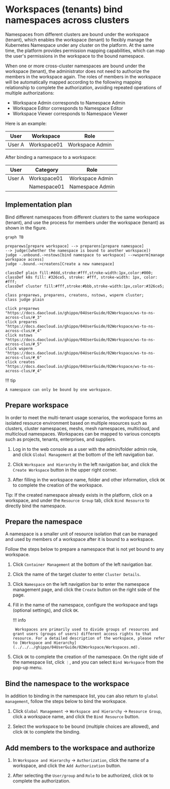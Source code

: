 # Workspaces (tenants) bind namespaces across clusters

Namespaces from different clusters are bound under the workspace (tenant), which enables the workspace (tenant) to flexibly manage the Kubernetes Namespace under any cluster on the platform.
At the same time, the platform provides permission mapping capabilities, which can map the user's permissions in the workspace to the bound namespace.

When one or more cross-cluster namespaces are bound under the workspace (tenant), the administrator does not need to authorize the members in the workspace again.
The roles of members in the workspace will be automatically mapped according to the following mapping relationship to complete the authorization, avoiding repeated operations of multiple authorizations:

- Workspace Admin corresponds to Namespace Admin
- Workspace Editor corresponds to Namespace Editor
- Workspace Viewer corresponds to Namespace Viewer

Here is an example:

| User | Workspace | Role |
| ------ | ----------- | --------------- |
| User A | Workspace01 | Workspace Admin |

After binding a namespace to a workspace:

| User | Category | Role |
| ------ | ----------- | --------------- |
| User A | Workspace01 | Workspace Admin |
| | Namespace01 | Namespace Admin |

## Implementation plan

Bind different namespaces from different clusters to the same workspace (tenant), and use the process for members under the workspace (tenant) as shown in the figure.

```mermaid
graph TB

preparews[prepare workspace] --> preparens[prepare namespace]
--> judge([whether the namespace is bound to another workspace])
judge -.unbound.->nstows[bind namespace to workspace] -->wsperm[manage workspace access]
judge -.bound.->createns[Create a new namespace]

classDef plain fill:#ddd,stroke:#fff,stroke-width:1px,color:#000;
classDef k8s fill: #326ce5, stroke: #fff, stroke-width: 1px, color: #fff;
classDef cluster fill:#fff,stroke:#bbb,stroke-width:1px,color:#326ce5;

class preparews, preparens, createns, nstows, wsperm cluster;
class judge plain

click preparews "https://docs.daocloud.io/ghippo/04UserGuide/02Workspace/ws-to-ns-across-clus/#_3"
click prepares "https://docs.daocloud.io/ghippo/04UserGuide/02Workspace/ws-to-ns-across-clus/#_4"
click nstows "https://docs.daocloud.io/ghippo/04UserGuide/02Workspace/ws-to-ns-across-clus/#_5"
click wsperm "https://docs.daocloud.io/ghippo/04UserGuide/02Workspace/ws-to-ns-across-clus/#_6"
click creates "https://docs.daocloud.io/ghippo/04UserGuide/02Workspace/ws-to-ns-across-clus/#_4"
```

!!! tip

    A namespace can only be bound by one workspace.

## Prepare workspace

In order to meet the multi-tenant usage scenarios, the workspace forms an isolated resource environment based on multiple resources such as clusters, cluster namespaces, meshs, mesh namespaces, multicloud, and multicloud namespaces.
Workspaces can be mapped to various concepts such as projects, tenants, enterprises, and suppliers.

1. Log in to the web console as a user with the admin/folder admin role, and click `Global Management` at the bottom of the left navigation bar.

    

1. Click `Workspace and Hierarchy` in the left navigation bar, and click the `Create Workspace` button in the upper right corner.

    

1. After filling in the workspace name, folder and other information, click `OK` to complete the creation of the workspace.

    

Tip: If the created namespace already exists in the platform, click on a workspace, and under the `Resource Group` tab, click `Bind Resource` to directly bind the namespace.



## Prepare the namespace

A namespace is a smaller unit of resource isolation that can be managed and used by members of a workspace after it is bound to a workspace.

Follow the steps below to prepare a namespace that is not yet bound to any workspace.

1. Click `Container Management` at the bottom of the left navigation bar.

    

1. Click the name of the target cluster to enter `Cluster Details`.

    

1. Click `Namespace` on the left navigation bar to enter the namespace management page, and click the `Create` button on the right side of the page.

    

1. Fill in the name of the namespace, configure the workspace and tags (optional settings), and click `OK`.

    !!! info

        Workspaces are primarily used to divide groups of resources and grant users (groups of users) different access rights to that resource. For a detailed description of the workspace, please refer to [Workspace and Hierarchy](../../../ghippo/04UserGuide/02Workspace/Workspaces.md).

    

1. Click `OK` to complete the creation of the namespace. On the right side of the namespace list, click `⋮`, and you can select `Bind Workspace` from the pop-up menu.

    

## Bind the namespace to the workspace

In addition to binding in the namespace list, you can also return to `global management`, follow the steps below to bind the workspace.

1. Click `Global Management` -> `Workspace and Hierarchy` -> `Resource Group`, click a workspace name, and click the `Bind Resource` button.

    

1. Select the workspace to be bound (multiple choices are allowed), and click `OK` to complete the binding.

    

## Add members to the workspace and authorize

1. In `Workspace and Hierarchy` -> `Authorization`, click the name of a workspace, and click the `Add Authorization` button.

    

1. After selecting the `User/group` and `Role` to be authorized, click `OK` to complete the authorization.

    